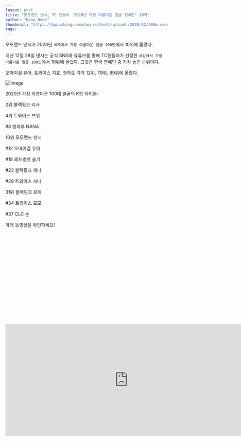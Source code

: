 ```yaml
---
layout: post
title: "모모랜드 낸시, TC 캔들러 '2020년 가장 아름다운 얼굴 100인' 10위"
author: "Kpop News"
thumbnail: "https://kpopchingu.com/wp-content/uploads/2020/12/300m-views-2020-12-28T154422.311-890x512.png"
tags: 
---
```



모모랜드 낸시가 2020년 `세계에서 가장 아름다운 얼굴 100인`에서 10위에 올랐다.

지난 12월 28일 낸시는 공식 SNS와 유튜브를 통해 TC캔들러가 선정한 `세상에서 가장 아름다운 얼굴 100인`에서 10위에 올랐다. 그것은 한국 연예인 중 가장 높은 순위이다.

오마이걸 유아, 트와이스 지효, 청하도 각각 12위, 79위, 89위에 올랐다.

![image](https://kpopchingu.com/wp-content/uploads/2020/12/12-2-1024x572.png)

2020년 가장 아름다운 100대 얼굴의 K팝 아이돌:

2위 블랙핑크 리사

4위 트와이스 쯔위

#8 방과후 NANA

10위 모모랜드 낸시

#12 오마이걸 유아

#18 레드벨벳 슬기

#23 블랙핑크 제니

#29 트와이스 사나

31위 블랙핑크 로제

#34 트와이스 모모

#37 CLC 손

아래 동영상을 확인하세요!


<div class="video_wrapper" style="padding-top: 56.25%;">
    <iframe width="760" height="350" frameborder="0" allow="accelerometer; autoplay; clipboard-write; encrypted-media; gyroscope; picture-in-picture" allowfullscreen="" class="lazyload" src="https://www.youtube.com/embed/GbaK1xs_9Lw"></iframe>
</div>
